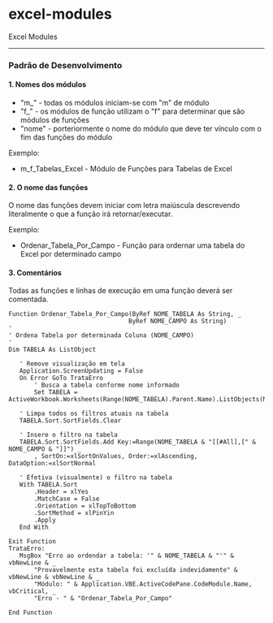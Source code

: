 # excel-modules
Excel Modules


---
 
 ### Padrão de Desenvolvimento
 
 #### 1. Nomes dos módulos
 
 - "m_" - todas os módulos iniciam-se com "m" de módulo
 - "f_" - os módulos de função utilizam o "f" para determinar que são módulos de funções
 - "nome" - porteriormente o nome do módulo que deve ter vínculo com o fim das funções do módulo 
 
 Exemplo: 
 - m_f_Tabelas_Excel - Módulo de Funções para Tabelas de Excel
 
  #### 2. O nome das funções
 
 O nome das funções devem iniciar com letra maiúscula descrevendo literalmente o que a função irá retornar/executar.
 
 Exemplo:
 - Ordenar_Tabela_Por_Campo - Função para ordernar uma tabela do Excel por determinado campo
 
 #### 3. Comentários 
 
 Todas as funções e linhas de execução em uma função deverá ser comentada.
 
 ```
Function Ordenar_Tabela_Por_Campo(ByRef NOME_TABELA As String, _
                                  ByRef NOME_CAMPO As String)
'
' Ordena Tabela por determinada Coluna (NOME_CAMPO)
'
Dim TABELA As ListObject

    ' Remove visualização em tela
    Application.ScreenUpdating = False
    On Error GoTo TrataErro
        ' Busca a tabela conforme nome informado
        Set TABELA = ActiveWorkbook.Worksheets(Range(NOME_TABELA).Parent.Name).ListObjects(NOME_TABELA)
    
    ' Limpa todos os filtros atuais na tabela
    TABELA.Sort.SortFields.Clear
    
    ' Insere o filtro na tabela
    TABELA.Sort.SortFields.Add Key:=Range(NOME_TABELA & "[[#All],[" & NOME_CAMPO & "]]") _
        , SortOn:=xlSortOnValues, Order:=xlAscending, DataOption:=xlSortNormal

    ' Efetiva (visualmente) o filtro na tabela
    With TABELA.Sort
        .Header = xlYes
        .MatchCase = False
        .Orientation = xlTopToBottom
        .SortMethod = xlPinYin
        .Apply
    End With
    
Exit Function
TrataErro:
    MsgBox "Erro ao ordendar a tabela: '" & NOME_TABELA & "'" & vbNewLine & _
        "Provavelmente esta tabela foi excluída indevidamente" & vbNewLine & vbNewLine & _
        "Módulo: " & Application.VBE.ActiveCodePane.CodeModule.Name, vbCritical, _
        "Erro - " & "Ordenar_Tabela_Por_Campo"

End Function

```
 
 
 
 
 
